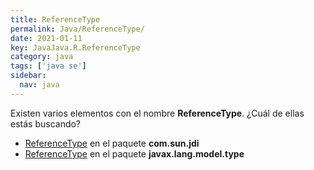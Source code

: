 ```yaml
---
title: ReferenceType
permalink: Java/ReferenceType/
date: 2021-01-11
key: JavaJava.R.ReferenceType
category: java
tags: ['java se']
sidebar: 
  nav: java
---
```


Existen varios elementos con el nombre **ReferenceType**. ¿Cuál de ellas estás buscando?
<ul>
<li><a href="/Java/ReferenceType-com-sun-jdi/">ReferenceType</a> en el paquete <strong>com.sun.jdi</strong></li>
<li><a href="/Java/ReferenceType-javax-lang-model-type/">ReferenceType</a> en el paquete <strong>javax.lang.model.type</strong></li>
<ul>
